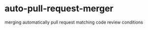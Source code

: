 auto-pull-request-merger
========================

merging automatically pull request matching code review conditions